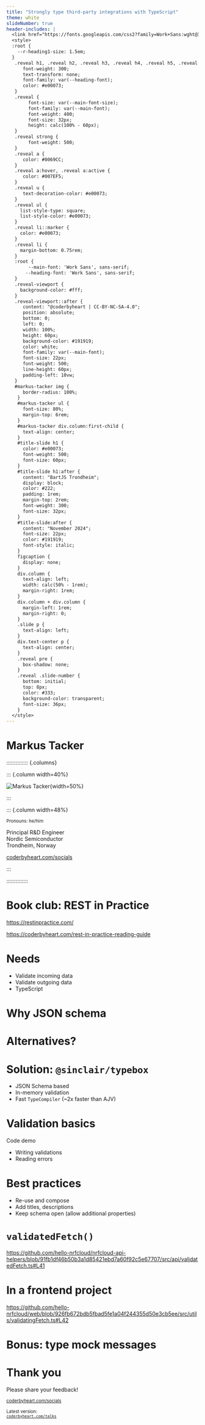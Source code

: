 ```yaml
---
title: "Strongly type third-party integrations with TypeScript"
theme: white
slideNumber: true
header-includes: |
  <link href="https://fonts.googleapis.com/css2?family=Work+Sans:wght@300;400;500&display=swap" rel="stylesheet">
  <style>
  :root {
    --r-heading1-size: 1.5em;
  }
   .reveal h1, .reveal h2, .reveal h3, .reveal h4, .reveal h5, .reveal h6 {
      font-weight: 300;
      text-transform: none;
      font-family: var(--heading-font);
      color: #e00073;
   } 
   .reveal {
        font-size: var(--main-font-size);
        font-family: var(--main-font); 
        font-weight: 400;
        font-size: 32px;
        height: calc(100% - 60px);
   }
   .reveal strong {
        font-weight: 500;
   }
   .reveal a {
      color: #0069CC;
   }
   .reveal a:hover, .reveal a:active {
      color: #007EF5;
   }
   .reveal u {
      text-decoration-color: #e00073;
   }
   .reveal ul {
     list-style-type: square;
     list-style-color: #e00073;
   }
   .reveal li::marker {
     color: #e00073;
   }
   .reveal li {
     margin-bottom: 0.75rem;
   }
   :root {
        --main-font: 'Work Sans', sans-serif;
       --heading-font: 'Work Sans', sans-serif;
   }
   .reveal-viewport {
     background-color: #fff;
   }
   .reveal-viewport::after {
      content: "@coderbyheart | CC-BY-NC-SA-4.0";
      position: absolute;
      bottom: 0; 
      left: 0;
      width: 100%; 
      height: 60px;
      background-color: #191919;
      color: white;
      font-family: var(--main-font);
      font-size: 22px;
      font-weight: 500;
      line-height: 60px;
      padding-left: 10vw;
   }
   #markus-tacker img {
      border-radius: 100%;
    }
    #markus-tacker ul {
      font-size: 80%;
      margin-top: 6rem;
    }
    #markus-tacker div.column:first-child {
      text-align: center;
    }
    #title-slide h1 {
      color: #e00073;
      font-weight: 500;
      font-size: 60px;
    }
    #title-slide h1:after {
      content: "BartJS Trondheim";
      display: block;
      color: #222;
      padding: 1rem;
      margin-top: 2rem;
      font-weight: 300;
      font-size: 32px;
    }
    #title-slide:after {
      content: "November 2024";
      font-size: 22px;
      color: #191919;
      font-style: italic;
    }
    figcaption {
      display: none;
    }
    div.column {
      text-align: left;
      width: calc(50% - 1rem); 
      margin-right: 1rem;
    }
    div.column + div.column {
      margin-left: 1rem;
      margin-right: 0;
    }
    .slide p {
      text-align: left;
    }
    div.text-center p {
      text-align: center;
    }
    .reveal pre {
      box-shadow: none;
    }
    .reveal .slide-number {
      bottom: initial;
      top: 8px;
      color: #333;
      background-color: transparent;
      font-size: 36px;
    }
  </style>
---
```


# Markus Tacker

:::::::::::::: {.columns}

::: {.column width=40%}

![Markus Tacker](./markus.webp){width=50%}

:::

::: {.column width=48%}

<small>Pronouns: he/him</small>

Principal R&D Engineer  
Nordic Semiconductor  
Trondheim, Norway

[coderbyheart.com/socials](https://coderbyheart.com/socials)

:::

::::::::::::::

# Book club: REST in Practice

<https://restinpractice.com/>

<https://coderbyheart.com/rest-in-practice-reading-guide>

# Needs

- Validate incoming data
- Validate outgoing data
- TypeScript

# Why JSON schema

# Alternatives?

# Solution: `@sinclair/typebox`

- JSON Schema based
- In-memory validation
- Fast `TypeCompiler` (~2x faster than AJV)

# Validation basics

Code demo

- Writing validations
- Reading errors

# Best practices

- Re-use and compose
- Add titles, descriptions
- Keep schema open (allow additional properties)

# `validatedFetch()`

<https://github.com/hello-nrfcloud/nrfcloud-api-helpers/blob/91fb1df46b50b3a1d85421ebd7a60f92c5e67707/src/api/validatedFetch.ts#L41>

# In a frontend project

<https://github.com/hello-nrfcloud/web/blob/926fb672bdb5fbad5fe1a04f244355d50e3cb5ee/src/utils/validatingFetch.ts#L42>

# Bonus: type mock messages

# Thank you

<div class="text-center">

Please share your feedback!

<small>[coderbyheart.com/socials](https://coderbyheart.com/socials)</small>

<small>Latest version:  
[`coderbyheart.com/talks`](https://coderbyheart.com/talks)</small>

</div>
